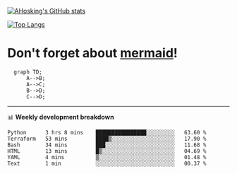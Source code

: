 [![AHosking's GitHub stats](https://github-readme-stats.vercel.app/api?username=ahosking&count_private=true&show_icons=true&theme=onedark&hide_rank=true&include_all_commits=true)](https://github.com/ahosking)

[![Top Langs](https://github-readme-stats.vercel.app/api/top-langs/?username=ahosking&layout=compact&theme=onedark)](https://github.com/ahosking)


# Don't forget about [mermaid](https://github.blog/2022-02-14-include-diagrams-markdown-files-mermaid/)!

```mermaid
  graph TD;
      A-->B;
      A-->C;
      B-->D;
      C-->D;
```
-------

📊 **Weekly development breakdown**

<!--START_SECTION:waka-->

```text
Python      3 hrs 8 mins    ████████████████░░░░░░░░░   63.60 %
Terraform   53 mins         ████▒░░░░░░░░░░░░░░░░░░░░   17.90 %
Bash        34 mins         ███░░░░░░░░░░░░░░░░░░░░░░   11.68 %
HTML        13 mins         █▒░░░░░░░░░░░░░░░░░░░░░░░   04.69 %
YAML        4 mins          ▒░░░░░░░░░░░░░░░░░░░░░░░░   01.48 %
Text        1 min           ░░░░░░░░░░░░░░░░░░░░░░░░░   00.37 %
```

<!--END_SECTION:waka-->
